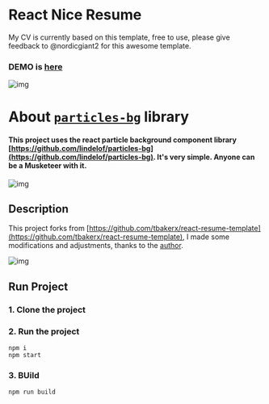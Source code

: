 # React Nice Resume 

My CV is currently based on this template, free to use,  please give feedback to @nordicgiant2 for this awesome template.

### DEMO is [here](https://nordicgiant2.github.io/react-nice-resume-page/index.html)

![img](https://github.com/nordicgiant2/react-nice-resume/blob/master/public/images/img.jpg?raw=true)

# About [`particles-bg`](https://github.com/lindelof/particles-bg) library
#### This project uses the react particle background component library [https://github.com/lindelof/particles-bg](https://github.com/lindelof/particles-bg). It's very simple. Anyone can be a Musketeer with it.

![img](https://github.com/lindelof/particles-bg/raw/master/image/03.jpg?raw=true)

## Description
This project forks from [https://github.com/tbakerx/react-resume-template](https://github.com/tbakerx/react-resume-template), I made some modifications and adjustments, thanks to the [author](https://github.com/tbakerx).

![img](https://github.com/nordicgiant2/react-nice-resume/blob/master/public/images/img2.jpg?raw=true)

## Run Project
### 1. Clone the project

### 2. Run the project
```shell
npm i
npm start
```

### 3. BUild
```shell
npm run build
```
